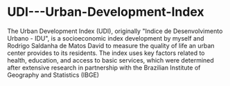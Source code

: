 # UDI---Urban-Development-Index
The Urban Development Index (UDI), originally "Indice de Desenvolvimento Urbano - IDU", is a socioeconomic index development by myself and Rodrigo Saldanha de Matos David to measure the quality of life an urban center provides to its residents. The index uses key factors related to health, education, and access to basic services, which were determined after extensive research in partnership with the Brazilian Institute of Geography and Statistics (IBGE)
